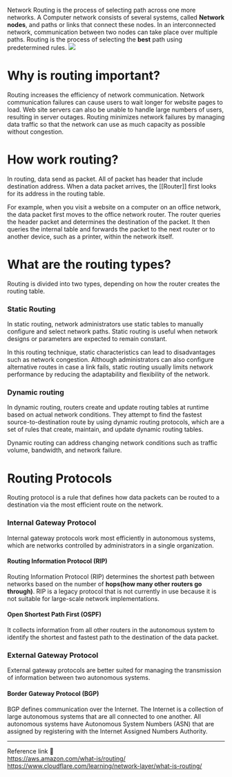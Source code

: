 Network Routing is the process of selecting path across one more networks. A Computer network consists of several systems, called **Network nodes**, and paths or links that connect these nodes. In an interconnected network, communication between two nodes can take place over multiple paths. Routing is the process of selecting the **best** path using predetermined rules.
![](https://cf-assets.www.cloudflare.com/slt3lc6tev37/5biqo5wm6nM8GSmiNyiAnl/b6b5c9befeda6ba99b4380d84953de18/routing-diagram.svg)
# Why is routing important?
Routing increases the efficiency of network communication. Network communication failures can cause users to wait longer for website pages to load. Web site servers can also be unable to handle large numbers of users, resulting in server outages. Routing minimizes network failures by managing data traffic so that the network can use as much capacity as possible without congestion.
# How work routing?
In routing, data send as packet. All of packet has header that include destination address. When a data packet arrives, the [[Router]] first looks for its address in the routing table.

For example, when you visit a website on a computer on an office network, the data packet first moves to the office network router. The router queries the header packet and determines the destination of the packet. It then queries the internal table and forwards the packet to the next router or to another device, such as a printer, within the network itself.
# What are the routing types?
Routing is divided into two types, depending on how the router creates the routing table.
### Static Routing
In static routing, network administrators use static tables to manually configure and select network paths. Static routing is useful when network designs or parameters are expected to remain constant.

In this routing technique, static characteristics can lead to disadvantages such as network congestion. Although administrators can also configure alternative routes in case a link fails, static routing usually limits network performance by reducing the adaptability and flexibility of the network.
### Dynamic routing
In dynamic routing, routers create and update routing tables at runtime based on actual network conditions. They attempt to find the fastest source-to-destination route by using dynamic routing protocols, which are a set of rules that create, maintain, and update dynamic routing tables.

Dynamic routing can address changing network conditions such as traffic volume, bandwidth, and network failure.
# Routing Protocols
Routing protocol is a rule that defines how data packets can be routed to a destination via the most efficient route on the network.
### Internal Gateway Protocol
Internal gateway protocols work most efficiently in autonomous systems, which are networks controlled by administrators in a single organization.
#### Routing Information Protocol (RIP)
Routing Information Protocol (RIP) determines the shortest path between networks based on the number of **hops(how many other routers go through)**. RIP is a legacy protocol that is not currently in use because it is not suitable for large-scale network implementations.
#### Open Shortest Path First (OSPF)
It collects information from all other routers in the autonomous system to identify the shortest and fastest path to the destination of the data packet.
### External Gateway Protocol
External gateway protocols are better suited for managing the transmission of information between two autonomous systems.
#### Border Gateway Protocol (BGP)
BGP defines communication over the Internet. The Internet is a collection of large autonomous systems that are all connected to one another. All autonomous systems have Autonomous System Numbers (ASN) that are assigned by registering with the Internet Assigned Numbers Authority.

---
Reference link 🙂     
https://aws.amazon.com/what-is/routing/
https://www.cloudflare.com/learning/network-layer/what-is-routing/